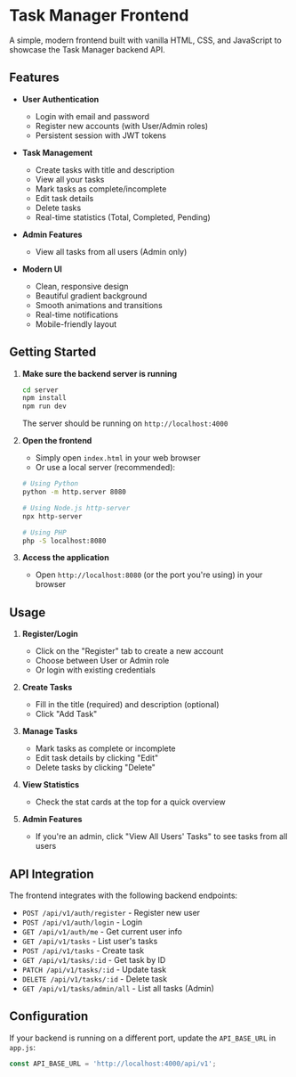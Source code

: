 # Task Manager Frontend

A simple, modern frontend built with vanilla HTML, CSS, and JavaScript to showcase the Task Manager backend API.

## Features

- **User Authentication**
  - Login with email and password
  - Register new accounts (with User/Admin roles)
  - Persistent session with JWT tokens

- **Task Management**
  - Create tasks with title and description
  - View all your tasks
  - Mark tasks as complete/incomplete
  - Edit task details
  - Delete tasks
  - Real-time statistics (Total, Completed, Pending)

- **Admin Features**
  - View all tasks from all users (Admin only)

- **Modern UI**
  - Clean, responsive design
  - Beautiful gradient background
  - Smooth animations and transitions
  - Real-time notifications
  - Mobile-friendly layout

## Getting Started

1. **Make sure the backend server is running**
   ```bash
   cd server
   npm install
   npm run dev
   ```
   The server should be running on `http://localhost:4000`

2. **Open the frontend**
   - Simply open `index.html` in your web browser
   - Or use a local server (recommended):
   ```bash
   # Using Python
   python -m http.server 8080
   
   # Using Node.js http-server
   npx http-server
   
   # Using PHP
   php -S localhost:8080
   ```

3. **Access the application**
   - Open `http://localhost:8080` (or the port you're using) in your browser

## Usage

1. **Register/Login**
   - Click on the "Register" tab to create a new account
   - Choose between User or Admin role
   - Or login with existing credentials

2. **Create Tasks**
   - Fill in the title (required) and description (optional)
   - Click "Add Task"

3. **Manage Tasks**
   - Mark tasks as complete or incomplete
   - Edit task details by clicking "Edit"
   - Delete tasks by clicking "Delete"

4. **View Statistics**
   - Check the stat cards at the top for a quick overview

5. **Admin Features**
   - If you're an admin, click "View All Users' Tasks" to see tasks from all users

## API Integration

The frontend integrates with the following backend endpoints:

- `POST /api/v1/auth/register` - Register new user
- `POST /api/v1/auth/login` - Login
- `GET /api/v1/auth/me` - Get current user info
- `GET /api/v1/tasks` - List user's tasks
- `POST /api/v1/tasks` - Create task
- `GET /api/v1/tasks/:id` - Get task by ID
- `PATCH /api/v1/tasks/:id` - Update task
- `DELETE /api/v1/tasks/:id` - Delete task
- `GET /api/v1/tasks/admin/all` - List all tasks (Admin)

## Configuration

If your backend is running on a different port, update the `API_BASE_URL` in `app.js`:

```javascript
const API_BASE_URL = 'http://localhost:4000/api/v1';
```

